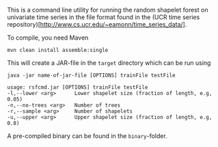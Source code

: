 This is a command line utility for running the random shapelet forest
on univariate time series in the file format found in the (UCR time
series repository)[http://www.cs.ucr.edu/~eamonn/time_series_data/].

To compile, you need Maven

    mvn clean install assemble:single

This will create a JAR-file in the `target` directory which can be run
using

    java -jar name-of-jar-file [OPTIONS] trainFile testFile

    usage: rsfcmd.jar [OPTIONS] trainFile testFile
    -l,--lower <arg>      Lower shapelet size (fraction of length, e.g, 0.05)
    -n,--no-trees <arg>   Number of trees
    -r,--sample <arg>     Number of shapelets
    -u,--upper <arg>      Upper shapelet size (fraction of length, e.g, 0.8)
	
	
A pre-compiled binary can be found in the `binary`-folder.
    
   
